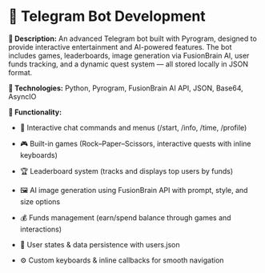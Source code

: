 # 🤖 Telegram Bot Development

**📌 Description:**
An advanced Telegram bot built with Pyrogram, designed to provide interactive entertainment and AI-powered features. The bot includes games, leaderboards, image generation via FusionBrain AI, user funds tracking, and a dynamic quest system — all stored locally in JSON format.

**🔧 Technologies:**
Python, Pyrogram, FusionBrain AI API, JSON, Base64, AsyncIO

**📝 Functionality:**

- 💬 Interactive chat commands and menus (/start, /info, /time, /profile)

- 🎮 Built-in games (Rock–Paper–Scissors, interactive quests with inline keyboards)

- 🏆 Leaderboard system (tracks and displays top users by funds)

- 🖼️ AI image generation using FusionBrain API with prompt, style, and size options

- 💰 Funds management (earn/spend balance through games and interactions)

- 🧠 User states & data persistence with users.json

- ⚙️ Custom keyboards & inline callbacks for smooth navigation
